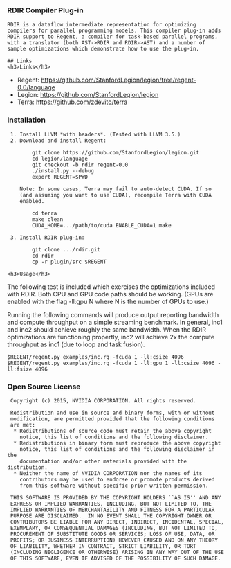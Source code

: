 <h3>RDIR Compiler Plug-in</h3> 

```
RDIR is a dataflow intermediate representation for optimizing
compilers for parallel programming models. This compiler plug-in adds
RDIR support to Regent, a compiler for task-based parallel programs,
with a translator (both AST->RDIR and RDIR->AST) and a number of
sample optimizations which demonstrate how to use the plug-in.

## Links
<h3>Links</h3>

```
  * Regent: https://github.com/StanfordLegion/legion/tree/regent-0.0/language
  * Legion: https://github.com/StanfordLegion/legion
  * Terra: https://github.com/zdevito/terra

<h3>Installation</h3>

```
 1. Install LLVM *with headers*. (Tested with LLVM 3.5.)
 2. Download and install Regent:

        git clone https://github.com/StanfordLegion/legion.git
        cd legion/language
        git checkout -b rdir regent-0.0
        ./install.py --debug
        export REGENT=$PWD

    Note: In some cases, Terra may fail to auto-detect CUDA. If so
    (and assuming you want to use CUDA), recompile Terra with CUDA
    enabled.

        cd terra
        make clean
        CUDA_HOME=.../path/to/cuda ENABLE_CUDA=1 make

 3. Install RDIR plug-in:

        git clone .../rdir.git
        cd rdir
        cp -r plugin/src $REGENT

<h3>Usage</h3>

```
The following test is included which exercises the optimizations
included with RDIR. Both CPU and GPU code paths should be
working. (GPUs are enabled with the flag -ll:gpu N where N is the
number of GPUs to use.)

Running the following commands will produce output reporting bandwidth
and compute throughput on a simple streaming benchmark. In general,
inc1 and inc2 should achieve roughly the same bandwidth. When the RDIR
optimizations are functioning propertly, inc2 will achieve 2x the
compute throughput as inc1 (due to loop and task fusion).

    $REGENT/regent.py examples/inc.rg -fcuda 1 -ll:csize 4096
    $REGENT/regent.py examples/inc.rg -fcuda 1 -ll:gpu 1 -ll:csize 4096 -ll:fsize 4096

<h3>Open Source License</h3>

```
 Copyright (c) 2015, NVIDIA CORPORATION. All rights reserved.

 Redistribution and use in source and binary forms, with or without
 modification, are permitted provided that the following conditions
 are met:
  * Redistributions of source code must retain the above copyright
    notice, this list of conditions and the following disclaimer.
  * Redistributions in binary form must reproduce the above copyright
    notice, this list of conditions and the following disclaimer in the
    documentation and/or other materials provided with the distribution.
  * Neither the name of NVIDIA CORPORATION nor the names of its
    contributors may be used to endorse or promote products derived
    from this software without specific prior written permission.

 THIS SOFTWARE IS PROVIDED BY THE COPYRIGHT HOLDERS ``AS IS'' AND ANY
 EXPRESS OR IMPLIED WARRANTIES, INCLUDING, BUT NOT LIMITED TO, THE
 IMPLIED WARRANTIES OF MERCHANTABILITY AND FITNESS FOR A PARTICULAR
 PURPOSE ARE DISCLAIMED.  IN NO EVENT SHALL THE COPYRIGHT OWNER OR
 CONTRIBUTORS BE LIABLE FOR ANY DIRECT, INDIRECT, INCIDENTAL, SPECIAL,
 EXEMPLARY, OR CONSEQUENTIAL DAMAGES (INCLUDING, BUT NOT LIMITED TO,
 PROCUREMENT OF SUBSTITUTE GOODS OR SERVICES; LOSS OF USE, DATA, OR
 PROFITS; OR BUSINESS INTERRUPTION) HOWEVER CAUSED AND ON ANY THEORY
 OF LIABILITY, WHETHER IN CONTRACT, STRICT LIABILITY, OR TORT
 (INCLUDING NEGLIGENCE OR OTHERWISE) ARISING IN ANY WAY OUT OF THE USE
 OF THIS SOFTWARE, EVEN IF ADVISED OF THE POSSIBILITY OF SUCH DAMAGE.
